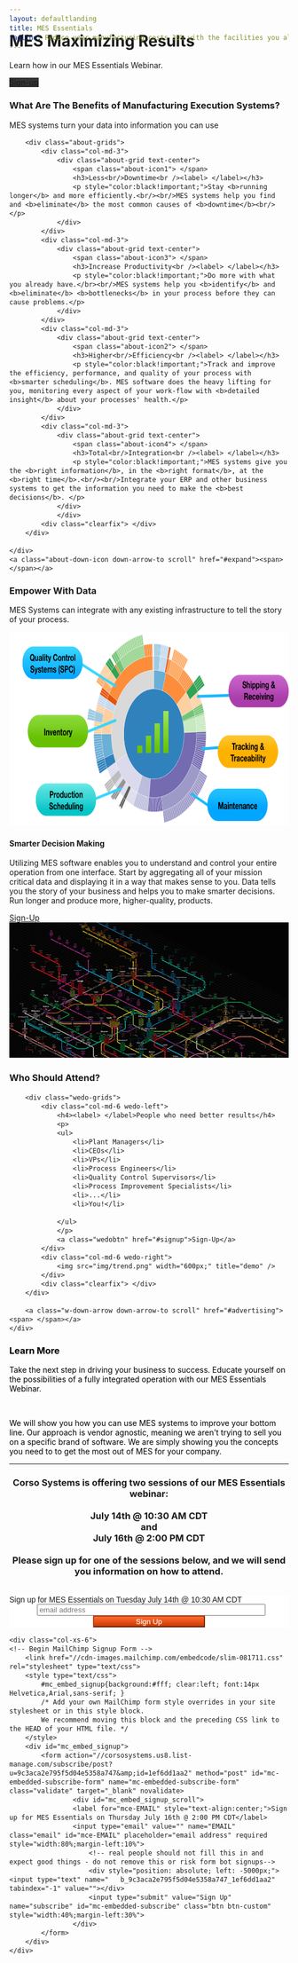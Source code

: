 ```yaml
---
layout: defaultlanding
title: MES Essentials
tagline: Reduce your manufacturing costs 30% with the facilities you already have.
---
```


<div id="top" class="bg" style="margin-top:-75px;">
	<div class="header-info text-center">		
		<div class="container">
			<h1><span> </span><label>MES</label> Maximizing Results<span> </span></h1>
			<p>Learn how in our MES Essentials Webinar.</p>
			<a class="big-btn" href="#signup" style="background:#333333;">Sign-up</a>
			<label class="mouse-divice"> </label>
		</div>
	</div>
</div> 

<div class="clearfix"> </div>

<div id="about" class="about">
	<div class="container">
		<div class="about-head text-center">
			<h3>What Are The <span>Benefits </span>of <span>Manufacturing Execution Systems?</span></h3>
			<p>MES systems turn your data into information you can use</p>
		</div>
					
		<div class="about-grids">
			<div class="col-md-3">
				<div class="about-grid text-center">
					<span class="about-icon1"> </span>
					<h3>Less<br/>Downtime<br /><label> </label></h3>
					<p style="color:black!important;">Stay <b>running longer</b> and more efficiently.<br/><br/>MES systems help you find and <b>eliminate</b> the most common causes of <b>downtime</b><br/></p>
				</div>
			</div>
			<div class="col-md-3">
				<div class="about-grid text-center">
					<span class="about-icon3"> </span>
					<h3>Increase Productivity<br /><label> </label></h3>
					<p style="color:black!important;">Do more with what you already have.</br><br/>MES systems help you <b>identify</b> and <b>eliminate</b> <b>bottlenecks</b> in your process before they can cause problems.</p>
				</div>
			</div>
			<div class="col-md-3">
				<div class="about-grid text-center">
					<span class="about-icon2"> </span>
					<h3>Higher<br/>Efficiency<br /><label> </label></h3>
					<p style="color:black!important;">Track and improve the efficiency, performance, and quality of your process with <b>smarter scheduling</b>. MES software does the heavy lifting for you, monitoring every aspect of your work-flow with <b>detailed insight</b> about your processes' health.</p>
				</div>
			</div>
			<div class="col-md-3">
				<div class="about-grid text-center">
					<span class="about-icon4"> </span>
					<h3>Total<br/>Integration<br /><label> </label></h3>
					<p style="color:black!important;">MES systems give you the <b>right information</b>, in the <b>right format</b>, at the <b>right time</b>.<br/><br/>Integrate your ERP and other business systems to get the information you need to make the <b>best decisions</b>. </p>
				</div>
				</div>
			<div class="clearfix"> </div>
		</div>
			
	</div>
	<a class="about-down-icon down-arrow-to scroll" href="#expand"><span> </span></a>
</div>
	
<div id="wedo" class="wedo">
	<div class="container">
		<div class="about-head text-center">
			<h3>Empower With <span>Data</span></h3>
			<p>MES Systems can integrate with any existing infrastructure to tell the story of your process. </p>
		</div>
		<div class="process-grid text-center">
			<img src="img/datapic1.png" height="350px" title="process" />
			<a class="p-down-arrow down-arrow-to scroll" href="#wedo"><span> </span></a>
		</div>
	</div>
</div>

<div id="process" class="process">
	<div class="container">
		<div class="marketing-grids">
			<div class="col-md-6 marketing-left text-left">
				<h4><label> </label>Smarter Decision Making</h4>
				<p>Utilizing MES software enables you to understand and control your entire operation from one interface. Start by aggregating all of your mission critical data and displaying it in a way that makes sense to you. Data tells you the story of your business and helps you to make smarter decisions. Run longer and produce more, higher-quality, products. </p>
				<a class="wedobtn" href="#signup">Sign-Up</a>
			</div>
			<div class="col-md-6 marketing-right">
				<img src="img/largedata.jpg" width="600px;" title="marketing" />
			</div>
			<div class="clearfix"> </div>
		</div>
		<a class="mr-down-arrow down-arrow-to scroll" href="#port"><span></span></a>
	</div>
</div>

<div id="marketing" class="marketing">
	<div class="container">
		<div class="wedo-head text-center">
			<h3><span>Who</span> Should Attend?</h3>
		</div>
					
		<div class="wedo-grids">
			<div class="col-md-6 wedo-left">
				<h4><label> </label>People who need better results</h4>
				<p>
				<ul>
					<li>Plant Managers</li>
					<li>CEOs</li>
					<li>VPs</li>
					<li>Process Engineers</li>
					<li>Quality Control Supervisors</li>
					<li>Process Improvement Specialists</li>
					<li>...</li>
					<li>You!</li>

				</ul>
				</p>
				<a class="wedobtn" href="#signup">Sign-Up</a>
			</div>
			<div class="col-md-6 wedo-right">
				<img src="img/trend.png" width="600px;" title="demo" />
			</div>
			<div class="clearfix"> </div>
		</div>
			
		<a class="w-down-arrow down-arrow-to scroll" href="#advertising"><span> </span></a>
	</div>
</div>

<div id="process" class="process">
	<div class="container">
		<div class="about-head text-center" style="color:black!important;">
			<h3>Learn <span>More</span></h3>
			<p>Take the next step in driving your business to success. Educate yourself on the possibilities of a fully integrated operation with our MES Essentials Webinar.</p>
			<br/><p>We will show you how you can use MES systems to improve your bottom line. Our approach is vendor agnostic, meaning we aren't trying to sell you on a specific brand of software. We are simply showing you the concepts you need to to get the most out of MES for your company.</p>
		</div>
		<hr>
		<div class="row" style="text-align:center;" id="signup">
			<div class="col-xs-8 col-xs-offset-2">
			<h3>Corso Systems is offering two sessions of our MES Essentials webinar: <br/><br/><b>July 14th @ 10:30 AM CDT</b><br/>and<br/><b>July 16th @ 2:00 PM CDT</b><br/></br>Please sign up for one of the sessions below, and we will send you information on how to attend.</h3>
		</div>
	</div>
<br/>
<div class="row">
	<div class="col-xs-6">
		<!-- Begin MailChimp Signup Form -->
		<link href="//cdn-images.mailchimp.com/embedcode/slim-081711.css" rel="stylesheet" type="text/css">
		<style type="text/css">
			#mc_embed_signup{background:#fff; clear:left; font:14px Helvetica,Arial,sans-serif; }
			/* Add your own MailChimp form style overrides in your site stylesheet or in this style block.
	   		We recommend moving this block and the preceding CSS link to the HEAD of your HTML file. */
		</style>
		<div id="mc_embed_signup">
			<form action="//corsosystems.us8.list-manage.com/subscribe/post?u=9c3aca2e795f5d04e5358a747&amp;id=fcdfee43a2" method="post" id="mc-embedded-subscribe-form" name="mc-embedded-subscribe-form" class="validate" target="_blank" novalidate>
    				<div id="mc_embed_signup_scroll">
					<label for="mce-EMAIL" style="text-align:center;">Sign up for MES Essentials on Tuesday July 14th @ 10:30 AM CDT</label>
					<input type="email" value="" name="EMAIL" class="email" id="mce-EMAIL" placeholder="email address" required style="width:80%;margin-left:10%">
    				<!-- real people should not fill this in and expect good things - do not remove this or risk form bot signups-->
    					<div style="position: absolute; left: -5000px;"><input type="text" name="b_9c3aca2e795f5d04e5358a747_fcdfee43a2" tabindex="-1" value=""></div>
    					<input type="submit" value="Sign Up" name="subscribe" id="mc-embedded-subscribe" class="btn btn-custom" style="width:40%;margin-left:30%">
    				</div>
			</form>
		</div>
	</div>

	<div class="col-xs-6">
	<!-- Begin MailChimp Signup Form -->
		<link href="//cdn-images.mailchimp.com/embedcode/slim-081711.css" rel="stylesheet" type="text/css">
		<style type="text/css">
			#mc_embed_signup{background:#fff; clear:left; font:14px Helvetica,Arial,sans-serif; }
			/* Add your own MailChimp form style overrides in your site stylesheet or in this style block.
	   		We recommend moving this block and the preceding CSS link to the HEAD of your HTML file. */
		</style>
		<div id="mc_embed_signup">
			<form action="//corsosystems.us8.list-manage.com/subscribe/post?u=9c3aca2e795f5d04e5358a747&amp;id=1ef6dd1aa2" method="post" id="mc-embedded-subscribe-form" name="mc-embedded-subscribe-form" class="validate" target="_blank" novalidate>
    				<div id="mc_embed_signup_scroll">
					<label for="mce-EMAIL" style="text-align:center;">Sign up for MES Essentials on Thursday July 16th @ 2:00 PM CDT</label>
					<input type="email" value="" name="EMAIL" class="email" id="mce-EMAIL" placeholder="email address" required style="width:80%;margin-left:10%">
    					<!-- real people should not fill this in and expect good things - do not remove this or risk form bot signups-->
    					<div style="position: absolute; left: -5000px;"><input type="text" name="	b_9c3aca2e795f5d04e5358a747_1ef6dd1aa2" tabindex="-1" value=""></div>
    					<input type="submit" value="Sign Up" name="subscribe" id="mc-embedded-subscribe" class="btn btn-custom"  style="width:40%;margin-left:30%">
    				</div>
			</form>
		</div>
	</div>
</div>
			
<!-- start-portfolio-script-->
<script type="text/javascript" src="js/jquery.mixitup.min.js"></script>
<script type="text/javascript">
	$(function () {
		var filterList = {
		init: function () {
				$('#portfoliolist').mixitup({
					targetSelector: '.portfolio',
					filterSelector: '.filter',
					effects: ['fade'],
					easing: 'snap',
					// call the hover effect
					onMixEnd: filterList.hoverEffect()
				});				
			},
			hoverEffect: function () {
				$('#portfoliolist .portfolio').hover(
					function () {
						$(this).find('.label').stop().animate({bottom: 0}, 200, 'easeOutQuad');
						$(this).find('img').stop().animate({top: -30}, 500, 'easeOutQuad');				
					},
					function () {
						$(this).find('.label').stop().animate({bottom: -40}, 200, 'easeInQuad');
						$(this).find('img').stop().animate({top: 0}, 300, 'easeOutQuad');							
					}		
				);				
								
			}
					
		};
		
		filterList.init();
	});	
</script>
		
<style>
	.btn-custom { background-color: hsl(17, 100%, 40%) !important; background-repeat: repeat-x; filter: progid:DXImageTransform.Microsoft.gradient(startColorstr="#ff6c32", endColorstr="#cc3900"); background-image: -khtml-gradient(linear, left top, left bottom, from(#ff6c32), to(#cc3900)); background-image: -moz-linear-gradient(top, #ff6c32, #cc3900); background-image: -ms-linear-gradient(top, #ff6c32, #cc3900); background-image: -webkit-gradient(linear, left top, left bottom, color-stop(0%, #ff6c32), color-stop(100%, #cc3900)); background-image: -webkit-linear-gradient(top, #ff6c32, #cc3900); background-image: -o-linear-gradient(top, #ff6c32, #cc3900); background-image: linear-gradient(#ff6c32, #cc3900); border-color: #cc3900 #cc3900 hsl(17, 100%, 35%); color: white !important; text-shadow: 0 1px 1px rgba(255, 255, 255, 0.33); -webkit-font-smoothing: antialiased; }
</style>
	


